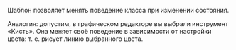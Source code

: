 Шаблон позволяет менять поведение класса при изменении состояния.

Аналогия:
допустим, в графическом редакторе вы выбрали инструмент «Кисть». Она меняет своё поведение в зависимости от настройки цвета: т. е. рисует линию выбранного цвета.
